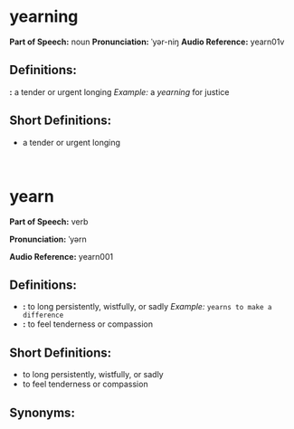 # yearning

**Part of Speech:** noun
**Pronunciation:** ˈyər-niŋ
**Audio Reference:** yearn01v

## Definitions:
**:** a tender or urgent longing 
  *Example:* a *yearning* for justice

## Short Definitions:
- a tender or urgent longing

<br/>

# yearn

**Part of Speech:** verb

**Pronunciation:** ˈyərn

**Audio Reference:** yearn001

## Definitions:
- **:** to long persistently, wistfully, or sadly 
  *Example:* `yearns to make a difference`
- **:** to feel tenderness or compassion

## Short Definitions:
- to long persistently, wistfully, or sadly
- to feel tenderness or compassion

## Synonyms:
